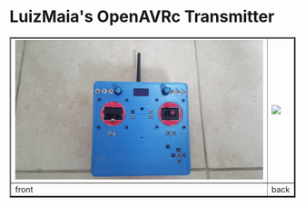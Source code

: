 # LuizMaia's OpenAVRc Transmitter

<table border="2">
<tr>
<td><img src="https://github.com/Ingwie/OpenAVRc_Hw/blob/V3/User's%20OpenAVRc%20Transmitters/LuizMaia/frente.jpg" border="0"/></td>
<td><img src="https://github.com/Ingwie/OpenAVRc_Hw/blob/V3/User's%20OpenAVRc%20TransmittersLuizMaia/verso.jpg" border="0"/></td>
</tr>
<tr>
<td>     front</td><td>     back</td>
</table>

